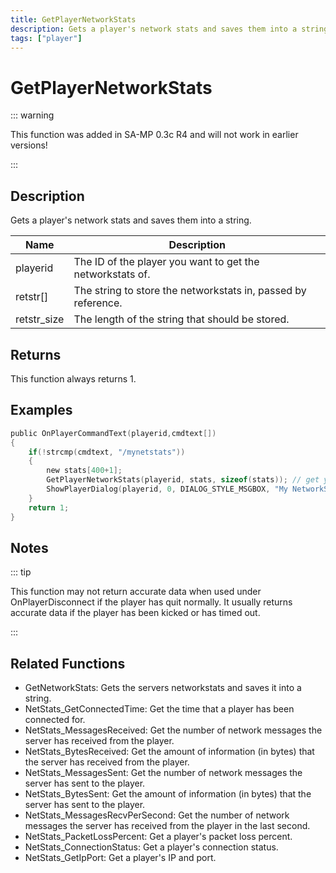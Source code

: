 ```yaml
---
title: GetPlayerNetworkStats
description: Gets a player's network stats and saves them into a string.
tags: ["player"]
---
```


# GetPlayerNetworkStats

::: warning

This function was added in SA-MP 0.3c R4 and will not work in earlier versions!

:::

## Description

Gets a player's network stats and saves them into a string.

| Name        | Description                                                   |
| ----------- | ------------------------------------------------------------- |
| playerid    | The ID of the player you want to get the networkstats of.     |
| retstr[]    | The string to store the networkstats in, passed by reference. |
| retstr_size | The length of the string that should be stored.               |

## Returns

This function always returns 1.

## Examples

```c
public OnPlayerCommandText(playerid,cmdtext[])
{
    if(!strcmp(cmdtext, "/mynetstats"))
    {
        new stats[400+1];
        GetPlayerNetworkStats(playerid, stats, sizeof(stats)); // get your own networkstats
        ShowPlayerDialog(playerid, 0, DIALOG_STYLE_MSGBOX, "My NetworkStats", stats, "Okay", "");
    }
    return 1;
}
```

## Notes

::: tip

This function may not return accurate data when used under OnPlayerDisconnect if the player has quit normally. It usually returns accurate data if the player has been kicked or has timed out.

:::

## Related Functions

- GetNetworkStats: Gets the servers networkstats and saves it into a string.
- NetStats_GetConnectedTime: Get the time that a player has been connected for.
- NetStats_MessagesReceived: Get the number of network messages the server has received from the player.
- NetStats_BytesReceived: Get the amount of information (in bytes) that the server has received from the player.
- NetStats_MessagesSent: Get the number of network messages the server has sent to the player.
- NetStats_BytesSent: Get the amount of information (in bytes) that the server has sent to the player.
- NetStats_MessagesRecvPerSecond: Get the number of network messages the server has received from the player in the last second.
- NetStats_PacketLossPercent: Get a player's packet loss percent.
- NetStats_ConnectionStatus: Get a player's connection status.
- NetStats_GetIpPort: Get a player's IP and port.
